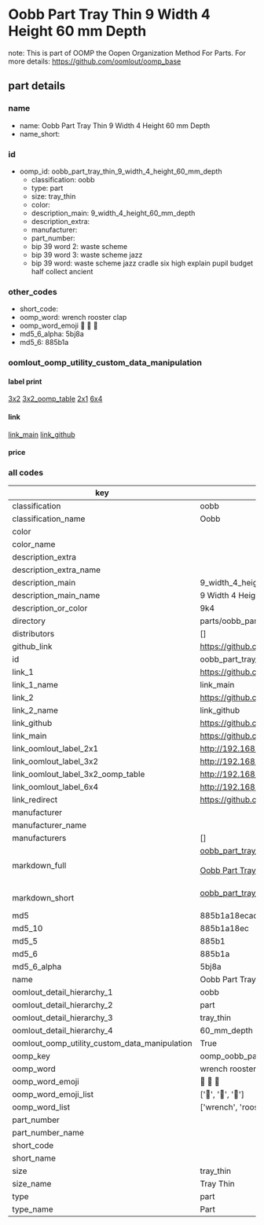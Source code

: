 # Oobb Part Tray Thin 9 Width 4 Height 60 mm Depth  

note: This is part of OOMP the Oopen Organization Method For Parts. For more details: https://github.com/oomlout/oomp_base

##  part details
  







### name
* name: Oobb Part Tray Thin 9 Width 4 Height 60 mm Depth
* name_short: 
### id
* oomp_id: oobb_part_tray_thin_9_width_4_height_60_mm_depth
  * classification: oobb
  * type: part
  * size: tray_thin
  * color: 
  * description_main: 9_width_4_height_60_mm_depth
  * description_extra: 
  * manufacturer: 
  * part_number: 
  * bip 39 word 2: waste scheme
  * bip 39 word 3: waste scheme jazz
  * bip 39 word: waste scheme jazz cradle six high explain pupil budget half collect ancient

### other_codes
* short_code: 
* oomp_word: wrench rooster clap
* oomp_word_emoji :wrench: :rooster: :clap:
* md5_6_alpha: 5bj8a
* md5_6: 885b1a






### oomlout_oomp_utility_custom_data_manipulation
#### label print
[3x2](http://192.168.1.245:1112/?label=oomp%205bj8a)
[3x2_oomp_table](http://192.168.1.108:1112/?label=oomp%205bj8a)
[2x1](http://192.168.1.242:1112/?label=oomp%205bj8a)
[6x4](http://192.168.1.55:1112/?label=oomp%205bj8a)    

#### link

[link_main](https://github.com/oomlout/oomlout_oomp_version_1_messy/tree/main/parts/oobb_part_tray_thin_9_width_4_height_60_mm_depth) [link_github](https://github.com/oomlout/oomlout_oomp_version_1_messy/tree/main/parts/oobb_part_tray_thin_9_width_4_height_60_mm_depth)                             

#### price







### all codes 
| key | value |  
| --- | --- |  
| classification | oobb |  
| classification_name | Oobb |  
| color |  |  
| color_name |  |  
| description_extra |  |  
| description_extra_name |  |  
| description_main | 9_width_4_height_60_mm_depth |  
| description_main_name | 9 Width 4 Height 60 mm Depth |  
| description_or_color | 9k4 |  
| directory | parts/oobb_part_tray_thin_9_width_4_height_60_mm_depth |  
| distributors | [] |  
| github_link | https://github.com/oomlout/oomlout_oomp_part_src/tree/main/parts/oobb_part_tray_thin_9_width_4_height_60_mm_depth |  
| id | oobb_part_tray_thin_9_width_4_height_60_mm_depth |  
| link_1 | https://github.com/oomlout/oomlout_oomp_version_1_messy/tree/main/parts/oobb_part_tray_thin_9_width_4_height_60_mm_depth |  
| link_1_name | link_main |  
| link_2 | https://github.com/oomlout/oomlout_oomp_version_1_messy/tree/main/parts/oobb_part_tray_thin_9_width_4_height_60_mm_depth |  
| link_2_name | link_github |  
| link_github | https://github.com/oomlout/oomlout_oomp_version_1_messy/tree/main/parts/oobb_part_tray_thin_9_width_4_height_60_mm_depth |  
| link_main | https://github.com/oomlout/oomlout_oomp_version_1_messy/tree/main/parts/oobb_part_tray_thin_9_width_4_height_60_mm_depth |  
| link_oomlout_label_2x1 | http://192.168.1.242:1112/?label=oomp%205bj8a |  
| link_oomlout_label_3x2 | http://192.168.1.245:1112/?label=oomp%205bj8a |  
| link_oomlout_label_3x2_oomp_table | http://192.168.1.108:1112/?label=oomp%205bj8a |  
| link_oomlout_label_6x4 | http://192.168.1.55:1112/?label=oomp%205bj8a |  
| link_redirect | https://github.com/oomlout/oomlout_oomp_version_1_messy/tree/main/parts/oobb_part_tray_thin_9_width_4_height_60_mm_depth |  
| manufacturer |  |  
| manufacturer_name |  |  
| manufacturers | [] |  
| markdown_full | [oobb_part_tray_thin_9_width_4_height_60_mm_depth](none)<br>[](none)<br>[Oobb Part Tray Thin 9 Width 4 Height 60 Mm Depth](none)<br><br> |  
| markdown_short | [oobb_part_tray_thin_9_width_4_height_60_mm_depth](none)<br><br> |  
| md5 | 885b1a18ecadea11ae64e31eeef02fbd |  
| md5_10 | 885b1a18ec |  
| md5_5 | 885b1 |  
| md5_6 | 885b1a |  
| md5_6_alpha | 5bj8a |  
| name | Oobb Part Tray Thin 9 Width 4 Height 60 mm Depth |  
| oomlout_detail_hierarchy_1 | oobb |  
| oomlout_detail_hierarchy_2 | part |  
| oomlout_detail_hierarchy_3 | tray_thin |  
| oomlout_detail_hierarchy_4 | 60_mm_depth |  
| oomlout_oomp_utility_custom_data_manipulation | True |  
| oomp_key | oomp_oobb_part_tray_thin_9_width_4_height_60_mm_depth |  
| oomp_word | wrench rooster clap |  
| oomp_word_emoji | :wrench: :rooster: :clap: |  
| oomp_word_emoji_list | [':wrench:', ':rooster:', ':clap:'] |  
| oomp_word_list | ['wrench', 'rooster', 'clap'] |  
| part_number |  |  
| part_number_name |  |  
| short_code |  |  
| short_name |  |  
| size | tray_thin |  
| size_name | Tray Thin |  
| type | part |  
| type_name | Part |  
